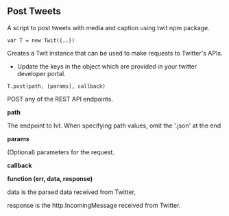 ## Post Tweets

A script to post tweets with media and caption using twit npm package.

`var T = new Twit({..})`

Creates a Twit instance that can be used to make requests to Twitter's APIs.

* Update the keys in the object which are provided in your twitter developer portal.

`T.post(path, [params], callback)`

POST any of the REST API endpoints.

**path**

The endpoint to hit. When specifying path values, omit the '.json' at the end

**params**

(Optional) parameters for the request.

**callback**

****function (err, data, response)****

data is the parsed data received from Twitter,

response is the http.IncomingMessage received from Twitter.
